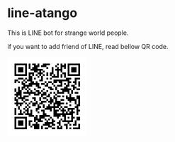 # line-atango
This is LINE bot for strange world people.

if you want to add friend of LINE, read bellow QR code.

![](https://github.com/kuhaku/line-atango/blob/master/qrcode.png?raw=true)
